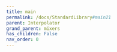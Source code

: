 ```yaml
---
title: main
permalink: /docs/StandardLibrary#main21
parent: Interpolator
grand_parent: mixers
has_children: False
nav_order: 0
---
```

